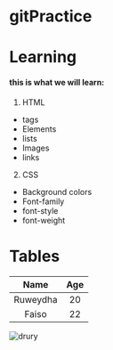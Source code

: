 # gitPractice
# Learning
#### this is what we will learn:
1. HTML
* tags
* Elements
* lists
* Images
* links
2. CSS
* Background colors
* Font-family
* font-style
* font-weight
# Tables
|Name|Age|
|:---:| :---:|
|Ruweydha|20|
|Faiso|22|

![drury](https://user-images.githubusercontent.com/69318032/135046229-96c33777-6607-4e3f-9f66-ab55ef5b89e3.jpeg)
